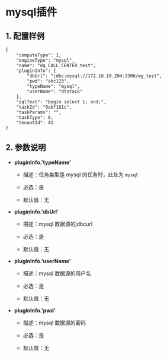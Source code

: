 # mysql插件

## 1. 配置样例

```
{
    "computeType": 1,
    "engineType": "mysql",
    "name": "dq_CALL_CENTER_test",
    "pluginInfo": {
        "dbUrl": "jdbc:mysql://172.16.10.204:3306/mg_test",
        "pwd": "abc123",
        "typeName": "mysql",
        "userName": "dtstack"
    },
    "sqlText": "begin select 1; end;",
    "taskId": "0abf161c",
    "taskParams": "",
    "taskType": 0,
    "tenantId": 41
}
```

## 2. 参数说明

* **pluginInfo.'typeName'**

 	* 描述：任务类型是 mysql 的任务时，此处为 `mysql`
 		
	* 必选：是 <br />

	* 默认值：无 <br />
	
* **pluginInfo.'dbUrl'**

 	* 描述：mysql 数据源的jdbcurl
 		
	* 必选：是 <br />

	* 默认值：无 <br />
	
* **pluginInfo.'userName'**

 	* 描述：mysql 数据源的用户名
 		
	* 必选：是 <br />

	* 默认值：无 <br />

* **pluginInfo.'pwd'**

 	* 描述：mysql 数据源的密码
 		
	* 必选：是 <br />

	* 默认值：无 <br />